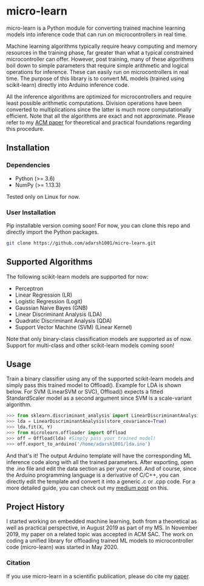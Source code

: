 # micro-learn
micro-learn is a Python module for converting trained machine learning models into inference code that can run on microcontrollers in real time.

Machine learning algorithms typically require heavy computing and memory resources in the training phase, far greater than what a typical constrained microcontroller can offer. However, post training, many of these algorithms boil down to simple parameters that require simple arithmetic and logical operations for inference. These can easily run on microcontrollers in real time. The purpose of this library is to convert ML models (trained using scikit-learn) directly into Arduino inference code.

All the inference algorithms are optimized for microcontrollers and require least possible arithmetic computations. Division operations have been converted to multiplications since the latter is much more computationally efficient. Note that all the algorithms are exact and not approximate. Please refer to my [ACM paper](https://dl.acm.org/doi/abs/10.1145/3341105.3373967) for theoretical and practical foundations regarding this procedure.

## Installation

### Dependencies

- Python (>= 3.6)
- NumPy (>= 1.13.3)

Tested only on Linux for now.

### User Installation
Pip installable version coming soon! For now, you can clone this repo and directly import the Python packages.

```bash
git clone https://github.com/adarsh1001/micro-learn.git
```

## Supported Algorithms
The following scikit-learn models are supported for now:

- Perceptron
- Linear Regression (LR)
- Logistic Regression (Logit)
- Gaussian Naive Bayes (GNB)
- Linear Discriminant Analysis (LDA)
- Quadratic Discriminant Analysis (QDA)
- Support Vector Machine (SVM) (Linear Kernel)

Note that only binary-class classification models are supported as of now. Support for multi-class and other scikit-learn models coming soon!

## Usage
Train a binary classifier using any of the supported scikit-learn models and simply pass this trained model to Offload(). Example for LDA is shown below. For SVM (LinearSVM or SVC), Offload() expects a fitted StandardScaler model as a second argument since SVM is a scale-variant algorithm. 

```python
>>> from sklearn.discriminant_analysis import LinearDiscriminantAnalysis
>>> lda = LinearDiscriminantAnalysis(store_covariance=True)
>>> lda.fit(X, Y)
>>> from microlearn.offloader import Offload
>>> off = Offload(lda) #Simply pass your trained model!
>>> off.export_to_arduino('/home/adarsh1001/lda.ino')
```

And that's it! The output Arduino template will have the corresponding ML inference code along with all the trained parameters. After exporting, open the .ino file and edit the data section as per your need. And of course, since the Arduino programming language is a derivative of C/C++, you can directly edit the template and convert it into a generic .c or .cpp code. For a more detailed guide, you can check out my [medium post](https://medium.com/analytics-vidhya/micro-learn-getting-started-with-machine-learning-on-arduino-52167bc34c1d) on this.

## Project History
I started working on embedded machine learning, both from a theoretical as well as practical perspective, in August 2019 as part of my MS. In November 2019, my paper on a related topic was accepted in ACM SAC. The work on coding a unified library for offloading trained ML models to microcontroller code (micro-learn) was started in May 2020.

### Citation
If you use micro-learn in a scientific publication, please do cite my [paper](https://dl.acm.org/doi/abs/10.1145/3341105.3373967).
